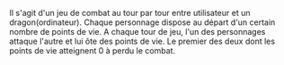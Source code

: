 Il s'agit d'un jeu de combat au tour par tour entre utilisateur et un dragon(ordinateur). Chaque personnage dispose au départ d'un certain nombre de points de vie. 
A chaque tour de jeu, l'un des personnages attaque l'autre et lui ôte des points de vie. Le premier des deux dont les points de vie atteignent 0 à perdu le combat.
